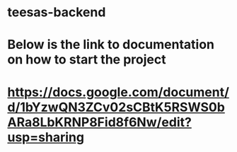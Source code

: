 # teesas-backend

# Below is the link to documentation on how to start the project
# https://docs.google.com/document/d/1bYzwQN3ZCv02sCBtK5RSWS0bARa8LbKRNP8Fid8f6Nw/edit?usp=sharing